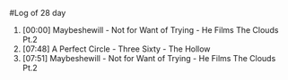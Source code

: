 #Log of 28 day

1. [00:00] Maybeshewill - Not for Want of Trying - He Films The Clouds Pt.2
1. [07:48] A Perfect Circle - Three Sixty - The Hollow
1. [07:51] Maybeshewill - Not for Want of Trying - He Films The Clouds Pt.2
